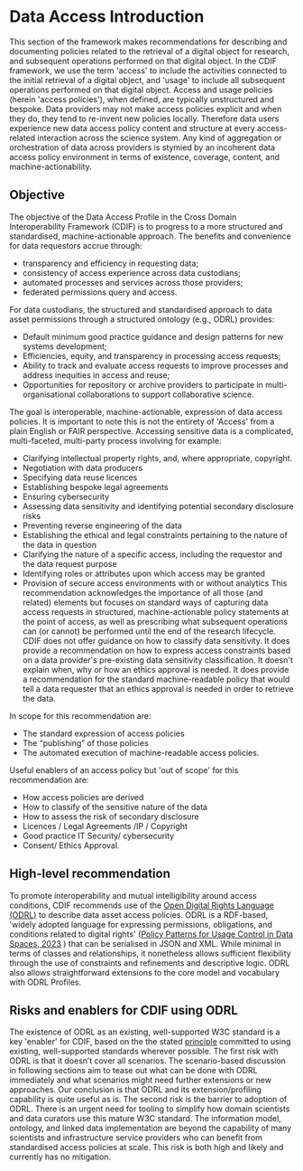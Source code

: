 # Data Access Introduction

This section of the framework makes recommendations for describing and documenting policies related to the retrieval of a digital object for research, and subsequent operations performed on that digital object. In the CDIF framework, we use the term 'access' to include the activities connected to the initial retrieval of a digital object, and 'usage' to include all subsequent operations performed on that digital object.  Access and usage policies (herein 'access policies'), when defined, are typically unstructured and bespoke. Data providers may not make access policies explicit and when they do, they tend to re-invent new policies locally. Therefore data users experience new data access policy content and structure at every access-related interaction across the science system. Any kind of aggregation or orchestration of data across providers is stymied by an incoherent data access policy environment in terms of existence, coverage, content, and machine-actionability.

## Objective
The objective of the Data Access Profile in the Cross Domain Interoperability Framework (CDIF) is to progress to a more structured and standardised, machine-actionable approach. The benefits and convenience for data requestors accrue through:
- transparency and efficiency in requesting data;
- consistency of access experience across data custodians;
- automated processes and services across those providers;
- federated permissions query and access.

For data custodians, the structured and standardised approach to data asset permissions through a structured ontology (e.g., ODRL) provides:
- Default minimum good practice guidance and design patterns for new systems development;
- Efficiencies, equity, and transparency in processing access requests;
- Ability to track and evaluate access requests to improve processes and address inequities in access and reuse;
- Opportunities for repository or archive providers to participate in multi-organisational collaborations to support collaborative science.

The goal is interoperable, machine-actionable, expression of data access policies. It is important to note this is not the entirety of 'Access' from a plain English or FAIR perspective. Accessing sensitive data is a complicated, multi-faceted, multi-party process involving for example:
- Clarifying intellectual property rights, and, where appropriate, copyright.
- Negotiation with data producers
- Specifying data reuse licences
- Establishing bespoke legal agreements
- Ensuring cybersecurity
- Assessing data sensitivity and identifying potential secondary disclosure risks
- Preventing reverse engineering of the data
- Establishing the ethical and legal constraints pertaining to the nature of the data in question
- Clarifying the nature of a specific access, including the requestor and the data request purpose
- Identifying roles or attributes upon which access may be granted
- Provision of secure access environments with or without analytics
This recommendation acknowledges the importance of all those (and related) elements but focuses on standard ways of capturing data access requests in structured, machine-actionable policy statements at the point of access, as well as prescribing what subsequent operations can (or cannot) be performed until the end of the research lifecycle. CDIF does not offer guidance on how to classify data sensitivity. It does provide a recommendation on how to express access constraints based on a data provider's pre-existing data sensitivity classification. It doesn't explain when, why or how an ethics approval is needed. It does provide a recommendation for the standard machine-readable policy that would tell a data requester that an ethics approval is needed in order to retrieve the data.

In scope for this recommendation are:
- The standard expression of access policies
- The “publishing” of those policies
- The automated execution of machine-readable access policies.

Useful enablers of an access policy but 'out of scope' for this recommendation are:
- How access policies are derived
- How to classify of the sensitive nature of the data
- How to assess the risk of secondary disclosure
- Licences / Legal Agreements /IP / Copyright
- Good practice IT Security/ cybersecurity
- Consent/ Ethics Approval.

## High-level recommendation
To promote interoperability and mutual intelligibility around access conditions, CDIF recommends use of the [Open Digital Rights Language (ODRL)](https://www.w3.org/TR/odrl-model/) to describe data asset access policies. ODRL is a RDF-based, 'widely adopted language for expressing permissions, obligations, and conditions related to digital rights' ([Policy Patterns for Usage Control in Data Spaces, 2023](https://arxiv.org/pdf/2309.11289.pdf) ) that can be serialised in JSON and XML. While minimal in terms of classes and relationships, it nonetheless allows sufficient flexibility through the use of constraints and refinements and descriptive logic. ODRL also allows straightforward extensions to the core model and vocabulary with ODRL Profiles.

## Risks and enablers for CDIF using ODRL
The existence of ODRL as an existing, well-supported W3C standard is a key 'enabler' for CDIF, based on the the stated [principle](..\background\principles.html#mainstream) committed to using existing, well-supported standards wherever possible. The first risk with ODRL is that it doesn’t cover all scenarios. The scenario-based discussion in following sections aim to tease out what can be done with ODRL immediately and what scenarios might need further extensions or new approaches. Our conclusion is that  ODRL and its extension/profiling capability is quite useful as is. The second risk is the barrier to adoption of ODRL. There is an urgent need for tooling to simplify how domain scientists and data curators use this mature W3C standard. The information model, ontology, and linked data implementation are beyond the capability of many scientists and infrastructure service providers who can benefit from standardised access policies at scale. This risk is both high and likely and currently has no mitigation.

